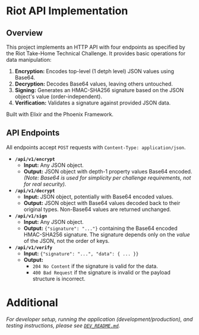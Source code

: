 # Riot API Implementation

## Overview

This project implements an HTTP API with four endpoints as specified by the Riot Take-Home Technical Challenge. It provides basic operations for data manipulation:

1.  **Encryption:** Encodes top-level (1 detph level) JSON values using Base64.
2.  **Decryption:** Decodes Base64 values, leaving others untouched.
3.  **Signing:** Generates an HMAC-SHA256 signature based on the JSON object's value (order-independent).
4.  **Verification:** Validates a signature against provided JSON data.

Built with Elixir and the Phoenix Framework.

## API Endpoints

All endpoints accept `POST` requests with `Content-Type: application/json`.

*   **`/api/v1/encrypt`**
    *   **Input:** Any JSON object.
    *   **Output:** JSON object with depth-1 property values Base64 encoded. *(Note: Base64 is used for simplicity per challenge requirements, not for real security).*
*   **`/api/v1/decrypt`**
    *   **Input:** JSON object, potentially with Base64 encoded values.
    *   **Output:** JSON object with Base64 values decoded back to their original types. Non-Base64 values are returned unchanged.
*   **`/api/v1/sign`**
    *   **Input:** Any JSON object.
    *   **Output:** `{"signature": "..."}` containing the Base64 encoded HMAC-SHA256 signature. The signature depends only on the *value* of the JSON, not the order of keys.
*   **`/api/v1/verify`**
    *   **Input:** `{"signature": "...", "data": { ... }}`
    *   **Output:**
        *   `204 No Content` if the signature is valid for the data.
        *   `400 Bad Request` if the signature is invalid or the payload structure is incorrect.
    
# Additional
*For developer setup, running the application (development/production), and testing instructions, please see [`DEV_README.md`](./DEV_README.md).*
